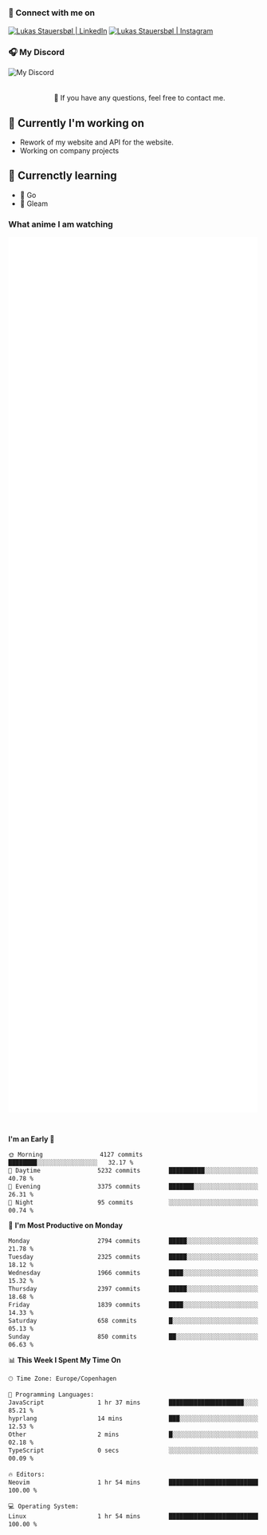 ### 🔗 Connect with me on
<a href="https://www.instagram.com/lukas_stauersbol" target="_blank"><img align="center" src="https://raw.githubusercontent.com/stauersbol/stauersbol/main/images/instagram.svg" alt="Lukas Stauersbøl | LinkedIn" width="30px"/></a>
<a href="https://www.linkedin.com/in/lukas-stauersbol/" target="_blank"><img align="center" src="https://raw.githubusercontent.com/stauersbol/stauersbol/main/images/linkedin.svg" alt="Lukas Stauersbøl | Instagram" width="30px"/></a>

<p align="center">
 <h3>🎧 My Discord</h3>
 <img align="left" height="55px" src="https://discord.c99.nl/widget/theme-2/147806323323568128.png" alt="My Discord" />
</p>

<br/>
<br/>
<br/>
💬 If you have any questions, feel free to contact me.

## 🔭 Currently I'm working on
- Rework of my website and API for the website.
- Working on company projects
 
## 🌱 Currenctly learning
- 💙 Go
- 💜 Gleam

### What anime I am watching
<a href="https://anilist.co/user/slashiy/" align="center"><img align="center" width="500px" src="metrics.plugin.personal.anilist.svg" /></a>

<br/>

<!--START_SECTION:waka-->
**I'm an Early 🐤** 

```text
🌞 Morning                4127 commits        ████████░░░░░░░░░░░░░░░░░   32.17 % 
🌆 Daytime                5232 commits        ██████████░░░░░░░░░░░░░░░   40.78 % 
🌃 Evening                3375 commits        ███████░░░░░░░░░░░░░░░░░░   26.31 % 
🌙 Night                  95 commits          ░░░░░░░░░░░░░░░░░░░░░░░░░   00.74 % 
```
📅 **I'm Most Productive on Monday** 

```text
Monday                   2794 commits        █████░░░░░░░░░░░░░░░░░░░░   21.78 % 
Tuesday                  2325 commits        █████░░░░░░░░░░░░░░░░░░░░   18.12 % 
Wednesday                1966 commits        ████░░░░░░░░░░░░░░░░░░░░░   15.32 % 
Thursday                 2397 commits        █████░░░░░░░░░░░░░░░░░░░░   18.68 % 
Friday                   1839 commits        ████░░░░░░░░░░░░░░░░░░░░░   14.33 % 
Saturday                 658 commits         █░░░░░░░░░░░░░░░░░░░░░░░░   05.13 % 
Sunday                   850 commits         ██░░░░░░░░░░░░░░░░░░░░░░░   06.63 % 
```


📊 **This Week I Spent My Time On** 

```text
🕑︎ Time Zone: Europe/Copenhagen

💬 Programming Languages: 
JavaScript               1 hr 37 mins        █████████████████████░░░░   85.21 % 
hyprlang                 14 mins             ███░░░░░░░░░░░░░░░░░░░░░░   12.53 % 
Other                    2 mins              █░░░░░░░░░░░░░░░░░░░░░░░░   02.18 % 
TypeScript               0 secs              ░░░░░░░░░░░░░░░░░░░░░░░░░   00.09 % 

🔥 Editors: 
Neovim                   1 hr 54 mins        █████████████████████████   100.00 % 

💻 Operating System: 
Linux                    1 hr 54 mins        █████████████████████████   100.00 % 
```


<!--END_SECTION:waka-->
